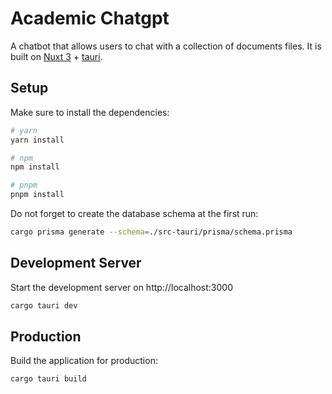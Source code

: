 # Academic Chatgpt

A chatbot that allows users to chat with a collection of documents files.
It is built on [Nuxt 3](https://nuxt.com/) + [tauri](https://tauri.app/).

## Setup

Make sure to install the dependencies:

```bash
# yarn
yarn install

# npm
npm install

# pnpm
pnpm install
```

Do not forget to create the database schema at the first run:

```bash
cargo prisma generate --schema=./src-tauri/prisma/schema.prisma
```

## Development Server

Start the development server on http://localhost:3000

```bash
cargo tauri dev
```

## Production

Build the application for production:

```bash
cargo tauri build
```
